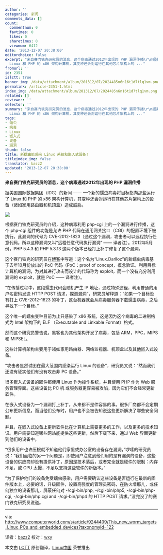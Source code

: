```yaml
---
author: ''
categories: 新闻
comments_data: []
count:
  commentnum: 0
  favtimes: 0
  likes: 0
  sharetimes: 0
  viewnum: 6412
date: '2013-12-07 20:38:00'
editorchoice: false
excerpt: "来自赛门铁克研究员的消息，这个病毒通过2012年出现的 PHP 漏洞传播\r\n据美国国际数据集团（IDG）的新闻  一个新的蠕虫病毒将目标指向那些运行了
  Linux 和 PHP 的 x86 架构计算机，其变种还会对运行在其他芯片架构上的 ..."
fromurl: ''
id: 2351
islctt: true
banner_img: /data/attachment/album/201312/07/2024485n6n16t1d7tlq1vm.png
permalink: /article-2351-1.html
index_img: /data/attachment/album/201312/07/2024485n6n16t1d7tlq1vm.png.thumb.jpg
related: []
reviewer: ''
selector: ''
summary: "来自赛门铁克研究员的消息，这个病毒通过2012年出现的 PHP 漏洞传播\r\n据美国国际数据集团（IDG）的新闻  一个新的蠕虫病毒将目标指向那些运行了
  Linux 和 PHP 的 x86 架构计算机，其变种还会对运行在其他芯片架构上的 ..."
tags:
- 蠕虫
- 病毒
- Linux
- 嵌入式
- 设备
- 漏洞
thumb: false
title: 新蠕虫能感染 Linux 系统和嵌入式设备！
titleindex_img: false
translator: bazz2
updated: '2013-12-07 20:38:00'
---
```


**来自赛门铁克研究员的消息，这个病毒通过2012年出现的 PHP 漏洞传播**


据美国国际数据集团（IDG）的新闻 —— 一个新的蠕虫病毒将目标指向那些运行了 Linux 和 PHP 的 x86 架构计算机，其变种还会对运行在其他芯片架构上的设备（诸如家用路由器和机顶盒）造成威胁。


![](/data/attachment/album/201312/07/2024485n6n16t1d7tlq1vm.png)


根据赛门铁克研究员的介绍，这种病毒利用 php-cgi 上的一个漏洞进行传播，这个 php-cgi 组件的功能是允许 PHP 代码在通用网关接口（CGI）的配置环境下被执行。此漏洞的代号为 CVE-2012-1823（通过这个漏洞，攻击者可以远程执行任意代码，所以这种漏洞又叫“远程任意代码执行漏洞” —— 译者注）。2012年5月份，PHP 5.4.3 和 PHP 5.3.13 这两个版本已经打上补丁修复了这个漏洞。


这个赛门铁克的研究员在[博客](http://www.symantec.com/connect/blogs/linux-worm-targeting-hidden-devices)中写道：这个名为“Linux.Darlloz”的新蠕虫病毒基于去年10月份放出的 PoC 代码（PoC：proof of concept，概念验证。利用目标计算机的漏洞，为对其进行攻击而设计的代码称为 exploit，而一个没有充分利用漏洞的 exploit，就是 PoC —— 译者注）。


“在传播过程中，这段蠕虫代码会随机产生 IP 地址，通过特殊途径，利用普通的用户名密码发送 HTTP POST 请求，探测漏洞”，研究员解释道：“如果一个目标没有打上 CVE-2012-1823 的补丁，这台机器就会从病毒服务器下载蠕虫病毒，之后寻找下一个目标。”


这个唯一的蠕虫变种目前为止只感染了 x86 系统，这是因为这个病毒的二进制格式为 Intel 架构下的 ELF （Executable and Linkable Format）格式。


然而这个研究员警告说，黑客也为其他架构开发了病毒，包括 ARM，PPC，MIPS 和 MIPSEL。


这些计算机架构主要用于诸如家用路由器、网络监视器、机顶盒以及其他嵌入式设备。


“攻击者显然试图在最大范围内感染运行 Linux 的设备”，研究员又说：“然而我们还没有证实他们有没有攻击非 PC 设备。”


很多嵌入式设备的固件都使用 Linux 作为操作系统，并且使用 PHP 作为 Web 服务管理界面。这些设备比 PC 机 或服务器更容易被攻陷，因为它们不会经常更新软件。


在嵌入式设备为一个漏洞打上补丁，从来都不是件容易的事。很多厂商都不会定期公布更新信息，而当他们公布时，用户也不会被告知说这些更新解决了哪些安全问题。


并且，在嵌入式设备上更新软件比在计算机上需要更多的工作，以及更多的技术知识。用户需要知道哪些网站能提供这些更新，然后下载下来，通过 Web 界面更新到他们的设备中。


“很多用户也许压根就不知道他们家里或办公室的设备存在漏洞，”啰嗦的研究员说：“我们面临的另一个问题是，即使用户注意到他们用的是有漏洞的设备，这些设备的供应商却没有提供补丁，原因是技术落后，或者完全就是硬件的限制：内存不足，或 CPU 太慢，不足以支持这些软件的新版本。”


“为了保护他们的设备免受蠕虫感染，用户需要确认这些设备是否运行在最新的固件版本上，必要的话，升级固件，设置高强度的管理员密码，在防火墙那儿，或任何独立的设备那儿，屏蔽任何对 -/cgi-bin/php, -/cgi-bin/php5, -/cgi-bin/php-cgi, -/cgi-bin/php.cgi and -/cgi-bin/php4 的 HTTP POST 请求。”没完没了的赛门铁克研究员说道。




---


via: <http://www.computerworld.com/s/article/9244409/This_new_worm_targets_Linux_PCs_and_embedded_devices?taxonomyId=122>


译者：[bazz2](https://github.com/bazz2) 校对：[wxy](https://github.com/wxy)


本文由 [LCTT](https://github.com/LCTT/TranslateProject) 原创翻译，[Linux中国](http://linux.cn/) 荣誉推出